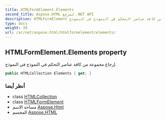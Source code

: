 ```yaml
---
title: HTMLFormElement.Elements
second_title: Aspose.HTML لمرجع .NET API
description: HTMLFormElement ملكية. إرجاع مجموعة من كافة عناصر التحكم في النموذج في النموذج.
type: docs
weight: 30
url: /ar/net/aspose.html/htmlformelement/elements/
---
```

## HTMLFormElement.Elements property

إرجاع مجموعة من كافة عناصر التحكم في النموذج في النموذج.

```csharp
public HTMLCollection Elements { get; }
```

### أنظر أيضا

* class [HTMLCollection](../../../aspose.html.collections/htmlcollection/)
* class [HTMLFormElement](../)
* مساحة الاسم [Aspose.Html](../../htmlformelement/)
* المجسم [Aspose.HTML](../../../)


